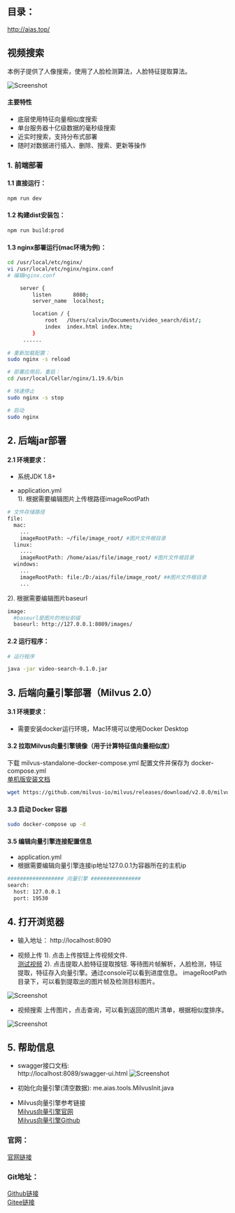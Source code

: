 ## 目录：
http://aias.top/


## 视频搜索
本例子提供了人像搜索，使用了人脸检测算法，人脸特征提取算法。

![Screenshot](https://aias-home.oss-cn-beijing.aliyuncs.com/AIAS/video_search/arc.png)


#### 主要特性
- 底层使用特征向量相似度搜索
- 单台服务器十亿级数据的毫秒级搜索
- 近实时搜索，支持分布式部署
- 随时对数据进行插入、删除、搜索、更新等操作

### 1. 前端部署

#### 1.1 直接运行：
```bash
npm run dev
```

#### 1.2 构建dist安装包：
```bash
npm run build:prod
```

#### 1.3 nginx部署运行(mac环境为例)：
```bash
cd /usr/local/etc/nginx/
vi /usr/local/etc/nginx/nginx.conf
# 编辑nginx.conf

    server {
        listen       8080;
        server_name  localhost;

        location / {
            root   /Users/calvin/Documents/video_search/dist/;
            index  index.html index.htm;
        }
     ......
     
# 重新加载配置：
sudo nginx -s reload 

# 部署应用后，重启：
cd /usr/local/Cellar/nginx/1.19.6/bin

# 快速停止
sudo nginx -s stop

# 启动
sudo nginx     
```

## 2. 后端jar部署
#### 2.1 环境要求：
- 系统JDK 1.8+

- application.yml   
1). 根据需要编辑图片上传根路径imageRootPath    
```bash
# 文件存储路径
file:
  mac:
    ...
    imageRootPath: ~/file/image_root/ #图片文件根目录
  linux:
    ....
    imageRootPath: /home/aias/file/image_root/ #图片文件根目录
  windows:
    ...
    imageRootPath: file:/D:/aias/file/image_root/ ##图片文件根目录
    ...
```

2). 根据需要编辑图片baseurl 
```bash
image:
  #baseurl是图片的地址前缀
  baseurl: http://127.0.0.1:8089/images/
```

#### 2.2 运行程序：
```bash
# 运行程序

java -jar video-search-0.1.0.jar

```

## 3. 后端向量引擎部署（Milvus 2.0）
#### 3.1 环境要求：
- 需要安装docker运行环境，Mac环境可以使用Docker Desktop

#### 3.2 拉取Milvus向量引擎镜像（用于计算特征值向量相似度）
下载 milvus-standalone-docker-compose.yml 配置文件并保存为 docker-compose.yml        
[单机版安装文档](https://milvus.io/docs/v2.0.0/install_standalone-docker.md)        
```bash
wget https://github.com/milvus-io/milvus/releases/download/v2.0.0/milvus-standalone-docker-compose.yml -O docker-compose.yml
```

#### 3.3 启动 Docker 容器
```bash
sudo docker-compose up -d
```

#### 3.5 编辑向量引擎连接配置信息
- application.yml
- 根据需要编辑向量引擎连接ip地址127.0.0.1为容器所在的主机ip
```bash
################## 向量引擎 ################
search:
  host: 127.0.0.1
  port: 19530
```

## 4. 打开浏览器
- 输入地址： http://localhost:8090

- 视频上传
1). 点击上传按钮上传视频文件.  
[测试视频](https://aias-home.oss-cn-beijing.aliyuncs.com/AIAS/video_search/test.mp4)
2). 点击提取人脸特征提取按钮. 
等待图片帧解析，人脸检测，特征提取，特征存入向量引擎。通过console可以看到进度信息。
imageRootPath目录下，可以看到提取出的图片帧及检测目标图片。

![Screenshot](https://aias-home.oss-cn-beijing.aliyuncs.com/AIAS/video_search/storage.png)

- 视频搜索
  上传图片，点击查询，可以看到返回的图片清单，根据相似度排序。

![Screenshot](https://aias-home.oss-cn-beijing.aliyuncs.com/AIAS/video_search/search.png)

## 5. 帮助信息
- swagger接口文档:  
http://localhost:8089/swagger-ui.html
![Screenshot](https://aias-home.oss-cn-beijing.aliyuncs.com/AIAS/video_search/swagger.png)

- 初始化向量引擎(清空数据): 
me.aias.tools.MilvusInit.java 

- Milvus向量引擎参考链接     
[Milvus向量引擎官网](https://milvus.io/cn/docs/overview.md)      
[Milvus向量引擎Github](https://github.com/milvus-io)

### 官网：
[官网链接](http://www.aias.top/)

### Git地址：   
[Github链接](https://github.com/mymagicpower/AIAS)    
[Gitee链接](https://gitee.com/mymagicpower/AIAS)   